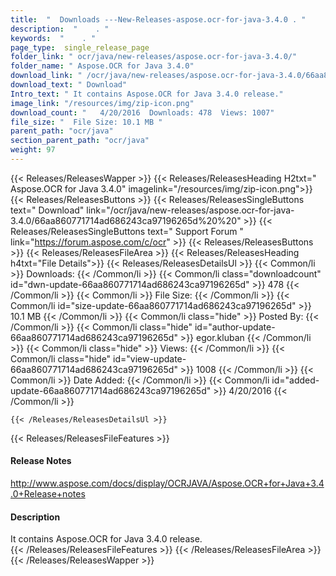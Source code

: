 ```yaml
---
title:  "  Downloads ---New-Releases-aspose.ocr-for-java-3.4.0 . " 
description:  "    . " 
keywords:  "    . " 
page_type:  single_release_page
folder_link: " ocr/java/new-releases/aspose.ocr-for-java-3.4.0/"
folder_name: " Aspose.OCR for Java 3.4.0"
download_link: " /ocr/java/new-releases/aspose.ocr-for-java-3.4.0/66aa860771714ad686243ca97196265d"
download_text: " Download"
Intro_text: " It contains Aspose.OCR for Java 3.4.0 release."
image_link: "/resources/img/zip-icon.png"
download_count: "   4/20/2016  Downloads: 478  Views: 1007"
file_size: "  File Size: 10.1 MB "
parent_path: "ocr/java"
section_parent_path: "ocr/java"
weight: 97
---
```


{{< Releases/ReleasesWapper >}}
  {{< Releases/ReleasesHeading H2txt=" Aspose.OCR for Java 3.4.0" imagelink="/resources/img/zip-icon.png">}}
  {{< Releases/ReleasesButtons >}}
    {{< Releases/ReleasesSingleButtons text=" Download" link="/ocr/java/new-releases/aspose.ocr-for-java-3.4.0/66aa860771714ad686243ca97196265d%20%20" >}}
    {{< Releases/ReleasesSingleButtons text=" Support Forum " link="https://forum.aspose.com/c/ocr" >}}
  {{< Releases/ReleasesButtons >}}
  {{< Releases/ReleasesFileArea >}}
    {{< Releases/ReleasesHeading h4txt="File Details">}}
    {{< Releases/ReleasesDetailsUl >}}
            {{< Common/li  >}} Downloads: {{< /Common/li >}} 
      {{< Common/li class="downloadcount" id="dwn-update-66aa860771714ad686243ca97196265d" >}} 478 {{< /Common/li >}} 
      {{< Common/li  >}} File Size: {{< /Common/li >}} 
      {{< Common/li id="size-update-66aa860771714ad686243ca97196265d" >}} 10.1 MB {{< /Common/li >}} 
      {{< Common/li  class="hide" >}} Posted By: {{< /Common/li >}} 
      {{< Common/li class="hide" id="author-update-66aa860771714ad686243ca97196265d" >}} egor.kluban {{< /Common/li >}} 
      {{< Common/li class="hide"  >}} Views: {{< /Common/li >}} 
      {{< Common/li class="hide" id="view-update-66aa860771714ad686243ca97196265d" >}} 1008 {{< /Common/li >}} 
      {{< Common/li  >}} Date Added: {{< /Common/li >}} 
      {{< Common/li id="added-update-66aa860771714ad686243ca97196265d" >}} 4/20/2016 {{< /Common/li >}} 

    {{< /Releases/ReleasesDetailsUl >}}

  {{< Releases/ReleasesFileFeatures >}}
      <h4>Release Notes</h4><div><a href="http://www.aspose.com/docs/display/OCRJAVA/Aspose.OCR+for+Java+3.4.0+Release+notes">http://www.aspose.com/docs/display/OCRJAVA/Aspose.OCR+for+Java+3.4.0+Release+notes</a></div><h4>Description</h4><div class="HTMLDescription">It contains Aspose.OCR for Java 3.4.0 release.</div>
  {{< /Releases/ReleasesFileFeatures >}}
 {{< /Releases/ReleasesFileArea >}}
{{< /Releases/ReleasesWapper >}}



